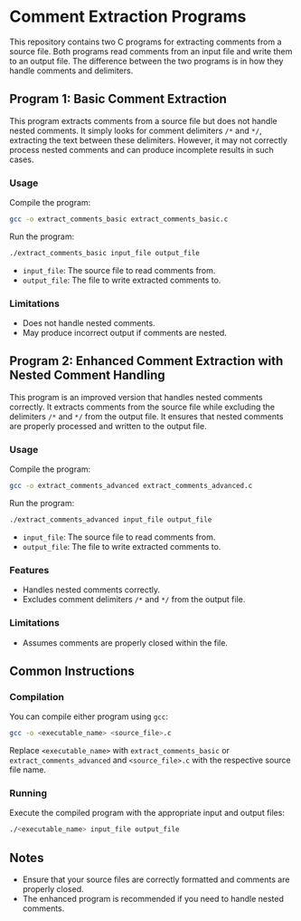 # Comment Extraction Programs

This repository contains two C programs for extracting comments from a source file. Both programs read comments from an input file and write them to an output file. The difference between the two programs is in how they handle comments and delimiters.

## Program 1: Basic Comment Extraction

This program extracts comments from a source file but does not handle nested comments. It simply looks for comment delimiters `/*` and `*/`, extracting the text between these delimiters. However, it may not correctly process nested comments and can produce incomplete results in such cases.

### Usage

Compile the program:


```sh
gcc -o extract_comments_basic extract_comments_basic.c
```

Run the program:
```sh
./extract_comments_basic input_file output_file
```

- `input_file`: The source file to read comments from.
- `output_file`: The file to write extracted comments to.

### Limitations

- Does not handle nested comments.
- May produce incorrect output if comments are nested.

## Program 2: Enhanced Comment Extraction with Nested Comment Handling

This program is an improved version that handles nested comments correctly. It extracts comments from the source file while excluding the delimiters `/*` and `*/` from the output file. It ensures that nested comments are properly processed and written to the output file.

### Usage

Compile the program:
```sh
gcc -o extract_comments_advanced extract_comments_advanced.c
```

Run the program:
```sh
./extract_comments_advanced input_file output_file
```

- `input_file`: The source file to read comments from.
- `output_file`: The file to write extracted comments to.

### Features

- Handles nested comments correctly.
- Excludes comment delimiters `/*` and `*/` from the output file.

### Limitations

- Assumes comments are properly closed within the file.

## Common Instructions

### Compilation

You can compile either program using `gcc`:
```sh
gcc -o <executable_name> <source_file>.c
```

Replace `<executable_name>` with `extract_comments_basic` or `extract_comments_advanced` and `<source_file>.c` with the respective source file name.

### Running

Execute the compiled program with the appropriate input and output files:
```sh
./<executable_name> input_file output_file
```

## Notes

- Ensure that your source files are correctly formatted and comments are properly closed.
- The enhanced program is recommended if you need to handle nested comments.


